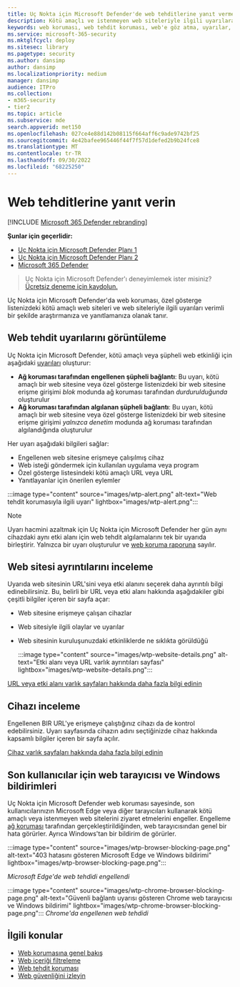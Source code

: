 ```yaml
---
title: Uç Nokta için Microsoft Defender'de web tehditlerine yanıt verme
description: Kötü amaçlı ve istenmeyen web siteleriyle ilgili uyarılara yanıt verin. Web tehdit korumasının son kullanıcıları web tarayıcıları ve Windows bildirimleri aracılığıyla nasıl bilgilendirenleri anlama
keywords: web koruması, web tehdit koruması, web'e göz atma, uyarılar, yanıt, güvenlik, kimlik avı, kötü amaçlı yazılım, kötüye kullanma, Web siteleri, ağ koruması, Edge, Internet Explorer, Chrome, Firefox, web tarayıcısı, bildirimler, son kullanıcılar, Windows bildirimleri, engelleme sayfası,
ms.service: microsoft-365-security
ms.mktglfcycl: deploy
ms.sitesec: library
ms.pagetype: security
ms.author: dansimp
author: dansimp
ms.localizationpriority: medium
manager: dansimp
audience: ITPro
ms.collection:
- m365-security
- tier2
ms.topic: article
ms.subservice: mde
search.appverid: met150
ms.openlocfilehash: 027ce4e88d142b08115f664aff6c9ade9742bf25
ms.sourcegitcommit: 4e42bafee965446f44f7f57d1defed2b9b24fce8
ms.translationtype: MT
ms.contentlocale: tr-TR
ms.lasthandoff: 09/30/2022
ms.locfileid: "68225250"
---
```

# <a name="respond-to-web-threats"></a>Web tehditlerine yanıt verin

[!INCLUDE [Microsoft 365 Defender rebranding](../../includes/microsoft-defender.md)]

**Şunlar için geçerlidir:**
- [Uç Nokta için Microsoft Defender Planı 1](https://go.microsoft.com/fwlink/p/?linkid=2154037)
- [Uç Nokta için Microsoft Defender Planı 2](https://go.microsoft.com/fwlink/p/?linkid=2154037)
- [Microsoft 365 Defender](https://go.microsoft.com/fwlink/?linkid=2118804)

> Uç Nokta için Microsoft Defender'ı deneyimlemek ister misiniz? [Ücretsiz deneme için kaydolun.](https://signup.microsoft.com/create-account/signup?products=7f379fee-c4f9-4278-b0a1-e4c8c2fcdf7e&ru=https://aka.ms/MDEp2OpenTrial?ocid=docs-wdatp-main-abovefoldlink&rtc=1)

Uç Nokta için Microsoft Defender'da web koruması, özel gösterge listenizdeki kötü amaçlı web siteleri ve web siteleriyle ilgili uyarıları verimli bir şekilde araştırmanıza ve yanıtlamanıza olanak tanır.

## <a name="view-web-threat-alerts"></a>Web tehdit uyarılarını görüntüleme

Uç Nokta için Microsoft Defender, kötü amaçlı veya şüpheli web etkinliği için aşağıdaki [uyarıları](manage-alerts.md) oluşturur:

- **Ağ koruması tarafından engellenen şüpheli bağlantı**: Bu uyarı, kötü amaçlı bir web sitesine veya özel gösterge listenizdeki bir web sitesine erişme girişimi *blok* modunda ağ koruması tarafından *durdurulduğunda* oluşturulur
- **Ağ koruması tarafından algılanan şüpheli bağlantı**: Bu uyarı, kötü amaçlı bir web sitesine veya özel gösterge listenizdeki bir web sitesine erişme girişimi *yalnızca denetim* modunda ağ koruması tarafından algılandığında oluşturulur

Her uyarı aşağıdaki bilgileri sağlar:

- Engellenen web sitesine erişmeye çalışılmış cihaz
- Web isteği göndermek için kullanılan uygulama veya program
- Özel gösterge listesindeki kötü amaçlı URL veya URL
- Yanıtlayanlar için önerilen eylemler

:::image type="content" source="images/wtp-alert.png" alt-text="Web tehdit korumasıyla ilgili uyarı" lightbox="images/wtp-alert.png":::

> [!NOTE]
> Uyarı hacmini azaltmak için Uç Nokta için Microsoft Defender her gün aynı cihazdaki aynı etki alanı için web tehdit algılamalarını tek bir uyarıda birleştirir. Yalnızca bir uyarı oluşturulur ve [web koruma raporuna](web-protection-monitoring.md) sayılır.

## <a name="inspect-website-details"></a>Web sitesi ayrıntılarını inceleme

Uyarıda web sitesinin URL'sini veya etki alanını seçerek daha ayrıntılı bilgi edinebilirsiniz. Bu, belirli bir URL veya etki alanı hakkında aşağıdakiler gibi çeşitli bilgiler içeren bir sayfa açar:

- Web sitesine erişmeye çalışan cihazlar
- Web sitesiyle ilgili olaylar ve uyarılar
- Web sitesinin kuruluşunuzdaki etkinliklerde ne sıklıkta görüldüğü

  :::image type="content" source="images/wtp-website-details.png" alt-text="Etki alanı veya URL varlık ayrıntıları sayfası" lightbox="images/wtp-website-details.png":::

[URL veya etki alanı varlık sayfaları hakkında daha fazla bilgi edinin](investigate-domain.md)

## <a name="inspect-the-device"></a>Cihazı inceleme

Engellenen BIR URL'ye erişmeye çalıştığınız cihazı da de kontrol edebilirsiniz. Uyarı sayfasında cihazın adını seçtiğinizde cihaz hakkında kapsamlı bilgiler içeren bir sayfa açılır.

[Cihaz varlık sayfaları hakkında daha fazla bilgi edinin](investigate-machines.md)

## <a name="web-browser-and-windows-notifications-for-end-users"></a>Son kullanıcılar için web tarayıcısı ve Windows bildirimleri

Uç Nokta için Microsoft Defender web koruması sayesinde, son kullanıcılarınızın Microsoft Edge veya diğer tarayıcıları kullanarak kötü amaçlı veya istenmeyen web sitelerini ziyaret etmelerini engeller. Engelleme [ağ koruması](network-protection.md) tarafından gerçekleştirildiğinden, web tarayıcısından genel bir hata görürler. Ayrıca Windows'tan bir bildirim de görürler.

:::image type="content" source="images/wtp-browser-blocking-page.png" alt-text="403 hatasını gösteren Microsoft Edge ve Windows bildirimi" lightbox="images/wtp-browser-blocking-page.png":::

*Microsoft Edge'de web tehdidi engellendi*

:::image type="content" source="images/wtp-chrome-browser-blocking-page.png" alt-text="Güvenli bağlantı uyarısı gösteren Chrome web tarayıcısı ve Windows bildirimi" lightbox="images/wtp-chrome-browser-blocking-page.png":::
*Chrome'da engellenen web tehdidi*

## <a name="related-topics"></a>İlgili konular

- [Web korumasına genel bakış](web-protection-overview.md)
- [Web içeriği filtreleme](web-content-filtering.md)
- [Web tehdit koruması](web-threat-protection.md)
- [Web güvenliğini izleyin](web-protection-monitoring.md)
